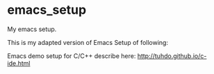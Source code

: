 # emacs_setup
My emacs setup.

This is my adapted version of Emacs Setup of following:

Emacs demo setup for C/C++ describe here: http://tuhdo.github.io/c-ide.html
